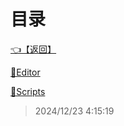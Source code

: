 # 目录  


[👈【返回】](/__Catalog__/00工作笔记00/__Catalog__00工作笔记00)  


[📁Editor](/__Catalog__/00工作笔记00/钻头绳子笔记/Editor/__Catalog__Editor)  

[📁Scripts](/__Catalog__/00工作笔记00/钻头绳子笔记/Scripts/__Catalog__Scripts)  







> 2024/12/23 4:15:19
